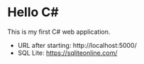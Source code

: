 # Hello C#

This is my first C# web application.

- URL after starting: http://localhost:5000/
- SQL Lite: https://sqliteonline.com/
